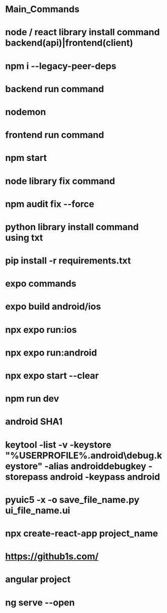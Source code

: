# Main_Commands

#
# node / react library install command backend(api)|frontend(client)
# npm i --legacy-peer-deps
#
# backend run command
# nodemon
#
# frontend run command
# npm start
#
# node library fix command
# npm audit fix --force
#
# python library install command using txt
# pip install -r requirements.txt
#
# expo commands
# expo build android/ios
# npx expo run:ios
# npx expo run:android
# npx expo start --clear
# npm run dev
#
# android SHA1
# keytool -list -v -keystore "%USERPROFILE%\.android\debug.keystore" -alias androiddebugkey -storepass android -keypass android
# pyuic5 -x -o save_file_name.py ui_file_name.ui
# npx create-react-app project_name
# https://github1s.com/
# angular project
# ng serve --open
